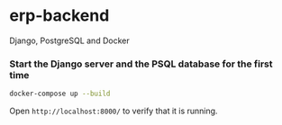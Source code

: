 # erp-backend
Django, PostgreSQL and Docker

### Start the Django server and the PSQL database for the first time
```sh
docker-compose up --build
```

Open `http://localhost:8000/` to verify that it is running.
